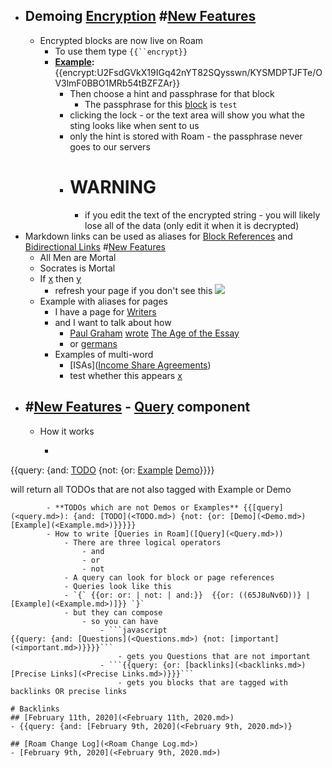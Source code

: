 - ## Demoing [Encryption](<Encryption.md>) #[New Features](<New Features.md>) 
    - Encrypted blocks are now live on Roam
        - To use them type `{{``encrypt}}`
        - **[Example](<Example.md>):** {{encrypt:U2FsdGVkX19IGq42nYT82SQysswn/KYSMDPTJFTe/OV3lmF0BBO1MRb54tBZFZAr}} 
            - Then choose a hint and passphrase for that block
                - The passphrase for this [block](((RsNzjvI5f))) is `test` 
            - clicking the lock - or the text area will show you what the sting looks like when sent to us
            - only the hint is stored with Roam - the passphrase never goes to our servers
            - # WARNING
                - if you edit the text of the encrypted string - you will likely lose all of the data (only edit it when it is decrypted)
- Markdown links can be used as aliases for [Block References](<Block References.md>) and [Bidirectional Links](<Bidirectional Links.md>) #[New Features](<New Features.md>) 
    - All Men are Mortal
    - Socrates is Mortal
    - If [x](((DjhGC4Ppy))) then [y](((YdZn32tkw))) 
        - refresh your page if you don't see this ![](https://firebasestorage.googleapis.com/v0/b/firescript-577a2.appspot.com/o/imgs%2Fv8%2Fhelp%2FAIEro4drl0?alt=media&token=91e6c400-e244-4e16-8c3c-aff180ffb19b)
    - Example with aliases for pages
        -  I have a page for [Writers](<Writers.md>)
        - and I want to talk about how 
            - [Paul Graham](<Paul Graham.md>) [wrote]([Writers](<Writers.md>)) [The Age of the Essay](<The Age of the Essay.md>)
            - or [germans]([Germany](<Germany.md>))    
        - Examples of multi-word
            - [ISAs]([Income Share Agreements](<Income Share Agreements.md>))
            - test whether this appears [x](((XFgHjPHJy)))
- ## #[New Features](<New Features.md>) - [Query](<Query.md>) component
    - How it works
        - ```
{{query: {and: [TODO](<TODO.md>) 
          {not: 
           {or: [Example](<Example.md>) [Demo](<Demo.md>)}}}}

will return all TODOs 
 that are not also tagged with Example or Demo
```
        - **TODOs which are not Demos or Examples** {{[query](<query.md>): {and: [TODO](<TODO.md>) {not: {or: [Demo](<Demo.md>) [Example](<Example.md>)}}}}}
        - How to write [Queries in Roam]([Query](<Query.md>))
            - There are three logical operators 
                - and
                - or
                - not
            - A query can look for block or page references
            - Queries look like this
            - `{` {{or: or: | not: | and:}}  {{or: ((65J8uNv6D))} | [Example](<Example.md>)]}} `}`
            - but they can compose
                - so you can have
                    - ```javascript
{{query: {and: [Questions](<Questions.md>) {not: [important](<important.md>)}}}}```
                        - gets you Questions that are not important
                    - ```{{query: {or: [backlinks](<backlinks.md>) [Precise Links](<Precise Links.md>)}}}```
                        - gets you blocks that are tagged with backlinks OR precise links

# Backlinks
## [February 11th, 2020](<February 11th, 2020.md>)
- {{query: {and: [February 9th, 2020](<February 9th, 2020.md>)}

## [Roam Change Log](<Roam Change Log.md>)
- [February 9th, 2020](<February 9th, 2020.md>)

